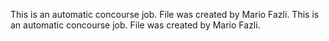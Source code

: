 This is an automatic concourse job. File was created by Mario Fazli.
This is an automatic concourse job. File was created by Mario Fazli.

